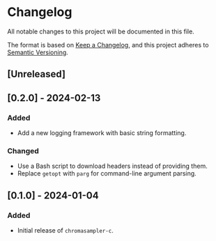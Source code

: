 # Changelog

All notable changes to this project will be documented in this file.

The format is based on [Keep a Changelog](https://keepachangelog.com/),
and this project adheres to [Semantic Versioning](https://semver.org/).

## \[Unreleased\]

## \[0.2.0\] - 2024-02-13

### Added

  - Add a new logging framework with basic string formatting.

### Changed

  - Use a Bash script to download headers instead of providing them.
  - Replace `getopt` with `parg` for command-line argument parsing.

## \[0.1.0\] - 2024-01-04

### Added

  - Initial release of `chromasampler-c`.
